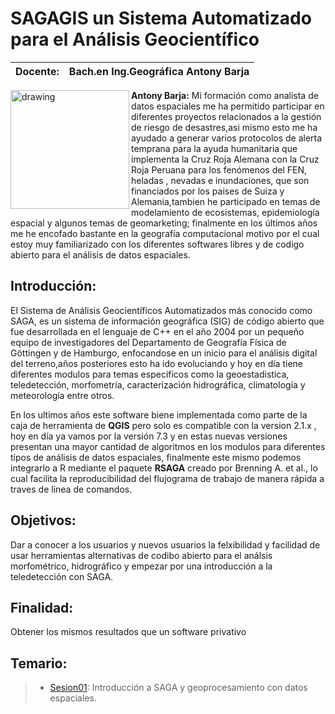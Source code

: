 # SAGAGIS un Sistema Automatizado para el Análisis Geocientífico

Docente:  | Bach.en Ing.Geográfica Antony Barja 
------------|-------------

**Antony Barja:**
<img src="https://avatars3.githubusercontent.com/u/23284899?s=400&u=e5c02aad2dafdcf4206f9ea2869ae2d08f81e209&v=4" alt="drawing" width="190" align="left">
Mi formación como analista de datos espaciales me ha permitido participar en diferentes proyectos relacionados a la gestión de riesgo de desastres,asi mismo esto me ha ayudado a generar varios protocolos de alerta temprana para la ayuda humanitaria que implementa la Cruz Roja Alemana con la Cruz Roja Peruana para los fenómenos del FEN, heladas , nevadas e inundaciones, que son financiados por los paises de Suiza y Alemania,tambien he participado en temas de modelamiento de ecosistemas, epidemiología espacial y algunos temas de geomarketing; finalmente en los últimos años me he encofado bastante en la geografía computacional motivo por el cual estoy muy familiarizado con los diferentes softwares libres y de codigo abierto para el análisis de datos espaciales.

## Introducción:
El Sistema de Análisis Geocientíficos Automatizados más conocido como SAGA, es un sistema de información geográfica (SIG) de código abierto que fue desarrollada en el lenguaje de C++ en el año 2004 por un pequeño equipo de investigadores del Departamento de Geografía Física de Göttingen y de Hamburgo, enfocandose en un inicio para el análisis digital del terreno,años posteriores esto ha ido evoluciando y hoy en día tiene diferentes modulos para temas especificos como la geoestadistica, teledetección, morfometría, caracterización hidrográfica, climatología y meteorología entre otros.

En los ultimos años este software biene implementada como parte de la caja de herramienta de **QGIS** pero solo es compatible con la version 2.1.x , hoy en día ya vamos por la versión 7.3 y en estas nuevas versiones presentan una mayor cantidad de algoritmos en los modulos para diferentes tipos de análisis de datos espaciales, finalmente este mismo podemos integrarlo a R mediante el paquete **RSAGA** creado por Brenning A. et al., lo cual facilita la reproducibilidad del flujograma de trabajo de manera rápida a traves de linea de comandos.

## Objetivos:
Dar a conocer a los usuarios y nuevos usuarios la felxibilidad y facilidad de usar herramientas alternativas de codibo abierto para el análsis morfométrico, hidrográfico y empezar por una introducción a la teledetección con SAGA.

## Finalidad:
Obtener los mismos resultados que un software privativo

## Temario:
 > * [Sesion01](https://barja8.github.io/SAGAcourse/Lecci%C3%B3n01/Leccion1.html#1): Introducción a SAGA y geoprocesamiento con datos espaciales.
